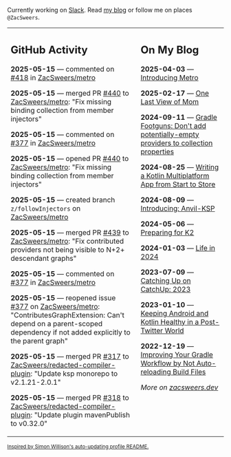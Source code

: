 Currently working on [Slack](https://slack.com/). Read [my blog](https://zacsweers.dev/) or follow me on places `@ZacSweers`.

<table><tr><td valign="top" width="60%">

## GitHub Activity
<!-- githubActivity starts -->
**2025-05-15** — commented on [#418](https://github.com/ZacSweers/metro/pull/418#issuecomment-2882745664) in [ZacSweers/metro](https://github.com/ZacSweers/metro)

**2025-05-15** — merged PR [#440](https://github.com/ZacSweers/metro/pull/440) to [ZacSweers/metro](https://github.com/ZacSweers/metro): "Fix missing binding collection from member injectors"

**2025-05-15** — commented on [#377](https://github.com/ZacSweers/metro/issues/377#issuecomment-2882686273) in [ZacSweers/metro](https://github.com/ZacSweers/metro)

**2025-05-15** — opened PR [#440](https://github.com/ZacSweers/metro/pull/440) to [ZacSweers/metro](https://github.com/ZacSweers/metro): "Fix missing binding collection from member injectors"

**2025-05-15** — created branch `z/followInjectors` on [ZacSweers/metro](https://github.com/ZacSweers/metro)

**2025-05-15** — merged PR [#439](https://github.com/ZacSweers/metro/pull/439) to [ZacSweers/metro](https://github.com/ZacSweers/metro): "Fix contributed providers not being visible to N+2+ descendant graphs"

**2025-05-15** — commented on [#377](https://github.com/ZacSweers/metro/issues/377#issuecomment-2882587405) in [ZacSweers/metro](https://github.com/ZacSweers/metro)

**2025-05-15** — reopened issue [#377](https://github.com/ZacSweers/metro/issues/377) on [ZacSweers/metro](https://github.com/ZacSweers/metro): "ContributesGraphExtension: Can't depend on a parent-scoped dependency if not added explicitly to the parent graph"

**2025-05-15** — merged PR [#317](https://github.com/ZacSweers/redacted-compiler-plugin/pull/317) to [ZacSweers/redacted-compiler-plugin](https://github.com/ZacSweers/redacted-compiler-plugin): "Update ksp monorepo to v2.1.21-2.0.1"

**2025-05-15** — merged PR [#318](https://github.com/ZacSweers/redacted-compiler-plugin/pull/318) to [ZacSweers/redacted-compiler-plugin](https://github.com/ZacSweers/redacted-compiler-plugin): "Update plugin mavenPublish to v0.32.0"
<!-- githubActivity ends -->
</td><td valign="top" width="40%">

## On My Blog
<!-- blog starts -->
**2025-04-03** — [Introducing Metro](https://www.zacsweers.dev/introducing-metro/)

**2025-02-17** — [One Last View of Mom](https://www.zacsweers.dev/one-last-view-of-mom/)

**2024-09-11** — [Gradle Footguns: Don't add potentially-empty providers to collection properties](https://www.zacsweers.dev/gradle-footgun-adding-empty-providers-to-collection-properties/)

**2024-08-25** — [Writing a Kotlin Multiplatform App from Start to Store](https://www.zacsweers.dev/writing-a-kotlin-multiplatform-app-from-start-to-store/)

**2024-08-09** — [Introducing: Anvil-KSP](https://www.zacsweers.dev/introducing-anvil-ksp/)

**2024-05-06** — [Preparing for K2](https://www.zacsweers.dev/preparing-for-k2/)

**2024-01-03** — [Life in 2024](https://www.zacsweers.dev/life-in-2024/)

**2023-07-09** — [Catching Up on CatchUp: 2023](https://www.zacsweers.dev/catching-up-on-catchup-2023/)

**2023-01-10** — [Keeping Android and Kotlin Healthy in a Post-Twitter World](https://www.zacsweers.dev/keeping-android-healthy/)

**2022-12-19** — [Improving Your Gradle Workflow by Not Auto-reloading Build Files](https://www.zacsweers.dev/improving-your-workflow-by-not-auto-reloading-build-files/)
<!-- blog ends -->
_More on [zacsweers.dev](https://zacsweers.dev/)_
</td></tr></table>

<sub><a href="https://simonwillison.net/2020/Jul/10/self-updating-profile-readme/">Inspired by Simon Willison's auto-updating profile README.</a></sub>